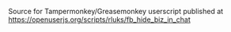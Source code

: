 Source for Tampermonkey/Greasemonkey userscript published at https://openuserjs.org/scripts/rluks/fb_hide_biz_in_chat
